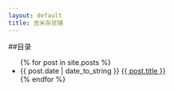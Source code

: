 ```yaml
---
layout: default
title: 吉米杂货铺
---
```


##目录

<ul class="bl-vernav vernav-level">
    {% for post in site.posts %}
      <li>{{ post.date | date_to_string }} <a href="{{ site.baseurl }}{{ post.url }}">{{ post.title }}</a></li>
    {% endfor %}
</ul>
